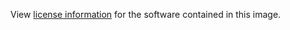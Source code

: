 View [license information](https://github.com/iojs/io.js/blob/master/LICENSE)
for the software contained in this image.
